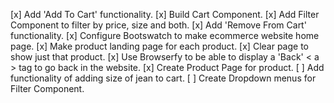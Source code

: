 [x] Add 'Add To Cart' functionality.
[x] Build Cart Component.
[x] Add Filter Component to filter by price, size and both.
[x] Add 'Remove From Cart' functionality.
[x] Configure Bootswatch to make ecommerce website home page.
[x] Make product landing page for each product.
[x] Clear page to show just that product.
[x] Use Browserfy to be able to display a 'Back' < a > tag to go back in the website.
[x] Create Product Page for product.
[ ] Add functionality of adding size of jean to cart.
[ ] Create Dropdown menus for Filter Component.